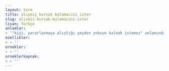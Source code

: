 ```yaml
---
layout: term
title: alışmış kursak bulamacını ister
slug: alismis-kursak-bulamacini-ister
lisan: Türkçe
anlamlar:
- '"kişi, yararlanmaya alıştığı şeyden yoksun kalmak istemez" anlamında kullanılan bir söz'
ozellikler:
- - ''
ornekler:
- - ''
orneklerkaynak:
- - ''
---
```

